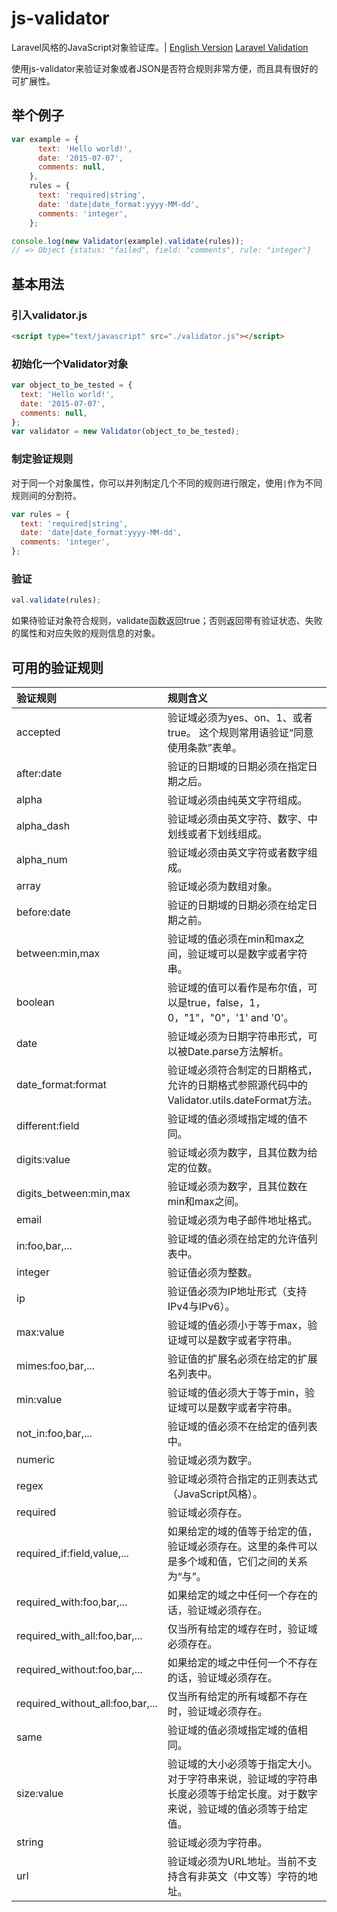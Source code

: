 # js-validator
Laravel风格的JavaScript对象验证库。| [English Version](README.en.md)
[Laravel Validation](http://laravel.com/docs/5.0/validation)

使用js-validator来验证对象或者JSON是否符合规则非常方便，而且具有很好的可扩展性。

## 举个例子
```javascript
var example = {
      text: 'Hello world!',
      date: '2015-07-07',
      comments: null,
    },
    rules = {
      text: 'required|string',
      date: 'date|date_format:yyyy-MM-dd',
      comments: 'integer',
    };

console.log(new Validator(example).validate(rules));
// => Object {status: "failed", field: "comments", rule: "integer"}
```

## 基本用法

### 引入validator.js
```html
<script type="text/javascript" src="./validator.js"></script>
```

### 初始化一个Validator对象
```javascript
var object_to_be_tested = {
  text: 'Hello world!',
  date: '2015-07-07',
  comments: null,
};
var validator = new Validator(object_to_be_tested);
```

### 制定验证规则
对于同一个对象属性，你可以并列制定几个不同的规则进行限定，使用`|`作为不同规则间的分割符。
```javascript
var rules = {
  text: 'required|string',
  date: 'date|date_format:yyyy-MM-dd',
  comments: 'integer',
};
```

### 验证
```javascript
val.validate(rules);
```
如果待验证对象符合规则，validate函数返回true；否则返回带有验证状态、失败的属性和对应失败的规则信息的对象。

## 可用的验证规则
|验证规则     |规则含义                          |
|:-----------|:--------------------------------|
|accepted    |验证域必须为yes、on、1、或者true。 这个规则常用语验证“同意使用条款”表单。|
|after:date  |验证的日期域的日期必须在指定日期之后。|
|alpha       |验证域必须由纯英文字符组成。|
|alpha_dash  |验证域必须由英文字符、数字、中划线或者下划线组成。|
|alpha_num   |验证域必须由英文字符或者数字组成。|
|array       |验证域必须为数组对象。|
|before:date |验证的日期域的日期必须在给定日期之前。|
|between:min,max|验证域的值必须在min和max之间，验证域可以是数字或者字符串。|
|boolean     |验证域的值可以看作是布尔值，可以是true，false，1，0，"1"，"0"，'1' and '0'。|
|date        |验证域必须为日期字符串形式，可以被Date.parse方法解析。|
|date_format:format|验证域必须符合制定的日期格式，允许的日期格式参照源代码中的Validator.utils.dateFormat方法。|
|different:field|验证域的值必须域指定域的值不同。|
|digits:value|验证域必须为数字，且其位数为给定的位数。|
|digits_between:min,max|验证域必须为数字，且其位数在min和max之间。|
|email       |验证域必须为电子邮件地址格式。|
|in:foo,bar,...|验证域的值必须在给定的允许值列表中。|
|integer     |验证值必须为整数。|
|ip          |验证值必须为IP地址形式（支持IPv4与IPv6）。|
|max:value   |验证域的值必须小于等于max，验证域可以是数字或者字符串。|
|mimes:foo,bar,...|验证值的扩展名必须在给定的扩展名列表中。|
|min:value   |验证域的值必须大于等于min，验证域可以是数字或者字符串。|
|not_in:foo,bar,...|验证域的值必须不在给定的值列表中。|
|numeric     |验证域必须为数字。|
|regex       |验证域必须符合指定的正则表达式（JavaScript风格）。|
|required    |验证域必须存在。|
|required_if:field,value,...|如果给定的域的值等于给定的值，验证域必须存在。这里的条件可以是多个域和值，它们之间的关系为“与”。|
|required_with:foo,bar,...|如果给定的域之中任何一个存在的话，验证域必须存在。|
|required_with_all:foo,bar,...|仅当所有给定的域存在时，验证域必须存在。|
|required_without:foo,bar,...|如果给定的域之中任何一个不存在的话，验证域必须存在。|
|required_without_all:foo,bar,...|仅当所有给定的所有域都不存在时，验证域必须存在。|
|same        |验证域的值必须域指定域的值相同。|
|size:value  |验证域的大小必须等于指定大小。对于字符串来说，验证域的字符串长度必须等于给定长度。对于数字来说，验证域的值必须等于给定值。|
|string      |验证域必须为字符串。|
|url         |验证域必须为URL地址。当前不支持含有非英文（中文等）字符的地址。|
